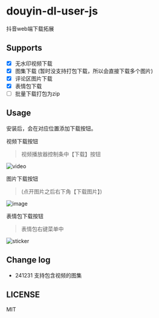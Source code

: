 # douyin-dl-user-js
抖音web端下载拓展

## Supports
- [x] 无水印视频下载
- [x] 图集下载 (暂时没支持打包下载，所以会直接下载多个图片)
- [x] 评论区图片下载
- [x] 表情包下载
- [ ] 批量下载打包为zip

## Usage
安装后，会在对应位置添加下载按钮。

视频下载按钮
> 视频播放器控制条中【下载】按钮

![video](https://github.com/zhzLuke96/douyin-dl-user-js/raw/main/docs/video_btn.jpg)

图片下载按钮
> (点开图片之后右下角【下载图片】)

![image](https://github.com/zhzLuke96/douyin-dl-user-js/raw/main/docs/image_btn.jpg)

表情包下载按钮
> 表情包右键菜单中

![sticker](https://github.com/zhzLuke96/douyin-dl-user-js/raw/main/docs/sticker_btn.jpg)

## Change log
- 241231 支持包含视频的图集

## LICENSE
MIT
